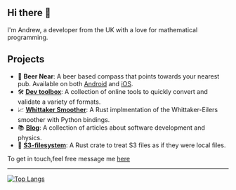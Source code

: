 ## Hi there 👋
I'm Andrew, a developer from the UK with a love for mathematical programming. 

## Projects
- 🍻 **Beer Near**: A beer based compass that points towards your nearest pub. Available on both [Android](https://play.google.com/store/apps/details?id=com.pubsoftware.beer_near) and [iOS](https://apps.apple.com/gb/app/beer-near/id1658835020).
- 🛠 [**Dev toolbox**](https://www.anbowell.com/dev-toolbox): A collection of online tools to quickly convert and validate a variety of formats.
- 📈 [**Whittaker Smoother**](https://github.com/AnBowell/whittaker-eilers): A Rust implmentation of the Whittaker-Eilers smoother with Python bindings.
- 📚 [**Blog**](https://www.anbowell.com/blog_home): A collection of articles about software development and physics.
- 📂 [**S3-filesystem**](https://github.com/AnBowell/s3-filesystem): A Rust crate to treat S3 files as if they were local files.

To get in touch,feel free message me [here](https://www.anbowell.com/contact)

---

[![Top Langs](https://github-readme-stats.vercel.app/api/top-langs/?username=anbowell&hide=jupyter%20notebook&layout=compact)](https://github.com/anuraghazra/github-readme-stats)
